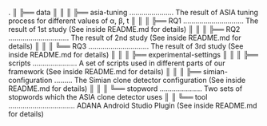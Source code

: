 .
║
╠══ data
║	║
║	╠══ asia-tuning ...................... The result of ASIA tuning process for different values of α, β, t
║	║
║	╠══ RQ1 .............................. The result of 1st study (See inside README.md for details)
║	║
║	╠══ RQ2 .............................. The result of 2nd study (See inside README.md for details)
║	║
║	╚══ RQ3 .............................. The result of 3rd study (See inside README.md for details)
║
║
║
╠══ experimental-settings
║		║
║		╠══ scripts ...................... A set of scripts used in different parts of our framework (See inside README.md for details)
║		║
║		╠══ simian-configuration ......... The Simian clone detector configuration (See inside README.md for details)
║		║
║		╚══ stopword ..................... Two sets of stopwords which the ASIA clone detector uses
║
║
╚══ tool ................................. ADANA Android Studio Plugin (See inside README.md for details)